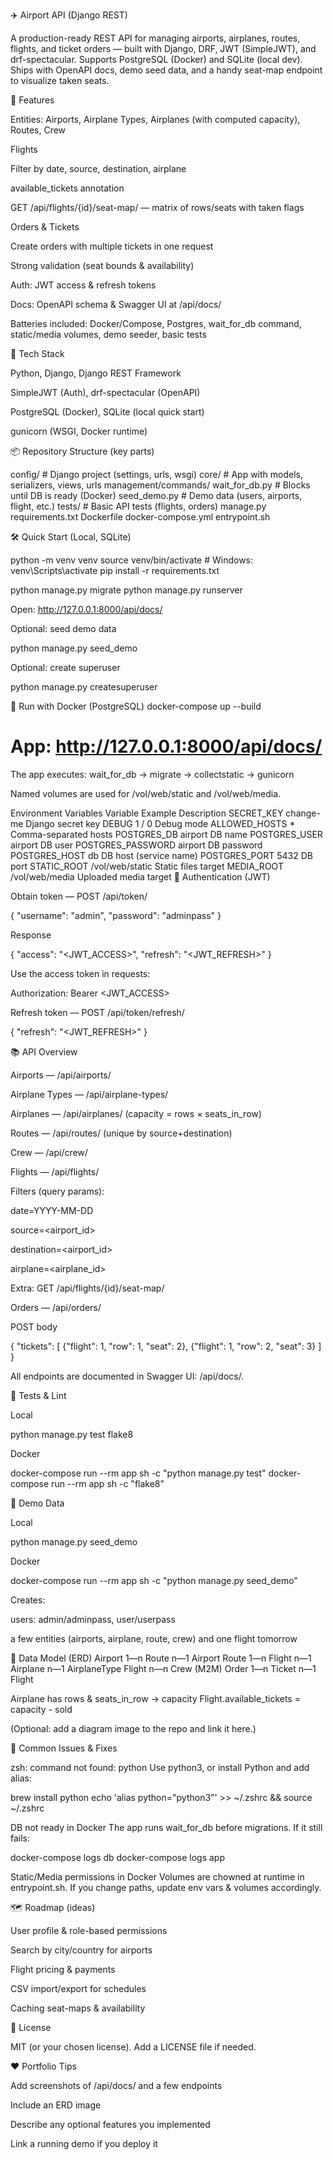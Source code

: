 ✈️ Airport API (Django REST)

A production-ready REST API for managing airports, airplanes, routes, flights, and ticket orders — built with Django, DRF, JWT (SimpleJWT), and drf-spectacular.
Supports PostgreSQL (Docker) and SQLite (local dev). Ships with OpenAPI docs, demo seed data, and a handy seat-map endpoint to visualize taken seats.

🚀 Features

Entities: Airports, Airplane Types, Airplanes (with computed capacity), Routes, Crew

Flights

Filter by date, source, destination, airplane

available_tickets annotation

GET /api/flights/{id}/seat-map/ — matrix of rows/seats with taken flags

Orders & Tickets

Create orders with multiple tickets in one request

Strong validation (seat bounds & availability)

Auth: JWT access & refresh tokens

Docs: OpenAPI schema & Swagger UI at /api/docs/

Batteries included: Docker/Compose, Postgres, wait_for_db command, static/media volumes, demo seeder, basic tests

🧱 Tech Stack

Python, Django, Django REST Framework

SimpleJWT (Auth), drf-spectacular (OpenAPI)

PostgreSQL (Docker), SQLite (local quick start)

gunicorn (WSGI, Docker runtime)

📦 Repository Structure (key parts)

config/                 # Django project (settings, urls, wsgi)
core/                   # App with models, serializers, views, urls
  management/commands/
    wait_for_db.py      # Blocks until DB is ready (Docker)
    seed_demo.py        # Demo data (users, airports, flight, etc.)
tests/                  # Basic API tests (flights, orders)
manage.py
requirements.txt
Dockerfile
docker-compose.yml
entrypoint.sh


🛠️ Quick Start (Local, SQLite)

python -m venv venv
source venv/bin/activate      # Windows: venv\Scripts\activate
pip install -r requirements.txt

python manage.py migrate
python manage.py runserver

Open: http://127.0.0.1:8000/api/docs/

Optional: seed demo data

python manage.py seed_demo


Optional: create superuser

python manage.py createsuperuser

🐳 Run with Docker (PostgreSQL)
docker-compose up --build
# App: http://127.0.0.1:8000/api/docs/


The app executes:
wait_for_db → migrate → collectstatic → gunicorn

Named volumes are used for /vol/web/static and /vol/web/media.

Environment Variables
Variable	Example	Description
SECRET_KEY	change-me	Django secret key
DEBUG	1 / 0	Debug mode
ALLOWED_HOSTS	*	Comma-separated hosts
POSTGRES_DB	airport	DB name
POSTGRES_USER	airport	DB user
POSTGRES_PASSWORD	airport	DB password
POSTGRES_HOST	db	DB host (service name)
POSTGRES_PORT	5432	DB port
STATIC_ROOT	/vol/web/static	Static files target
MEDIA_ROOT	/vol/web/media	Uploaded media target
🔐 Authentication (JWT)

Obtain token — POST /api/token/

{ "username": "admin", "password": "adminpass" }


Response

{ "access": "<JWT_ACCESS>", "refresh": "<JWT_REFRESH>" }


Use the access token in requests:

Authorization: Bearer <JWT_ACCESS>


Refresh token — POST /api/token/refresh/

{ "refresh": "<JWT_REFRESH>" }

📚 API Overview

Airports — /api/airports/

Airplane Types — /api/airplane-types/

Airplanes — /api/airplanes/ (capacity = rows × seats_in_row)

Routes — /api/routes/ (unique by source+destination)

Crew — /api/crew/

Flights — /api/flights/

Filters (query params):

date=YYYY-MM-DD

source=<airport_id>

destination=<airport_id>

airplane=<airplane_id>

Extra: GET /api/flights/{id}/seat-map/

Orders — /api/orders/

POST body

{
  "tickets": [
    {"flight": 1, "row": 1, "seat": 2},
    {"flight": 1, "row": 2, "seat": 3}
  ]
}


All endpoints are documented in Swagger UI: /api/docs/.

🧪 Tests & Lint

Local

python manage.py test
flake8


Docker

docker-compose run --rm app sh -c "python manage.py test"
docker-compose run --rm app sh -c "flake8"

🌱 Demo Data

Local

python manage.py seed_demo


Docker

docker-compose run --rm app sh -c "python manage.py seed_demo"


Creates:

users: admin/adminpass, user/userpass

a few entities (airports, airplane, route, crew) and one flight tomorrow

🧩 Data Model (ERD)
Airport 1—n Route n—1 Airport
Route  1—n Flight n—1 Airplane  n—1 AirplaneType
Flight n—n Crew (M2M)
Order  1—n Ticket n—1 Flight

Airplane has rows & seats_in_row → capacity
Flight.available_tickets = capacity - sold


(Optional: add a diagram image to the repo and link it here.)

🧰 Common Issues & Fixes

zsh: command not found: python
Use python3, or install Python and add alias:

brew install python
echo 'alias python="python3"' >> ~/.zshrc && source ~/.zshrc


DB not ready in Docker
The app runs wait_for_db before migrations. If it still fails:

docker-compose logs db
docker-compose logs app


Static/Media permissions in Docker
Volumes are chowned at runtime in entrypoint.sh. If you change paths, update env vars & volumes accordingly.

🗺️ Roadmap (ideas)

User profile & role-based permissions

Search by city/country for airports

Flight pricing & payments

CSV import/export for schedules

Caching seat-maps & availability

📄 License

MIT (or your chosen license). Add a LICENSE file if needed.

❤️ Portfolio Tips

Add screenshots of /api/docs/ and a few endpoints

Include an ERD image

Describe any optional features you implemented

Link a running demo if you deploy it
